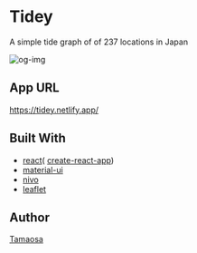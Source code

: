 # Tidey

A simple tide graph of of 237 locations in Japan

![og-img](https://user-images.githubusercontent.com/55348837/80937723-4ca9b500-8e11-11ea-8349-c58434b15b9f.png)

## App URL

<https://tidey.netlify.app/>

## Built With

- [react](https://reactjs.org/)( [create-react-app](https://github.com/facebook/create-react-app))
- [material-ui](https://material-ui.com/)
- [nivo](https://nivo.rocks/)
- [leaflet](https://leafletjs.com/)

## Author

[Tamaosa](https://github.com/tamaki-osamu)
